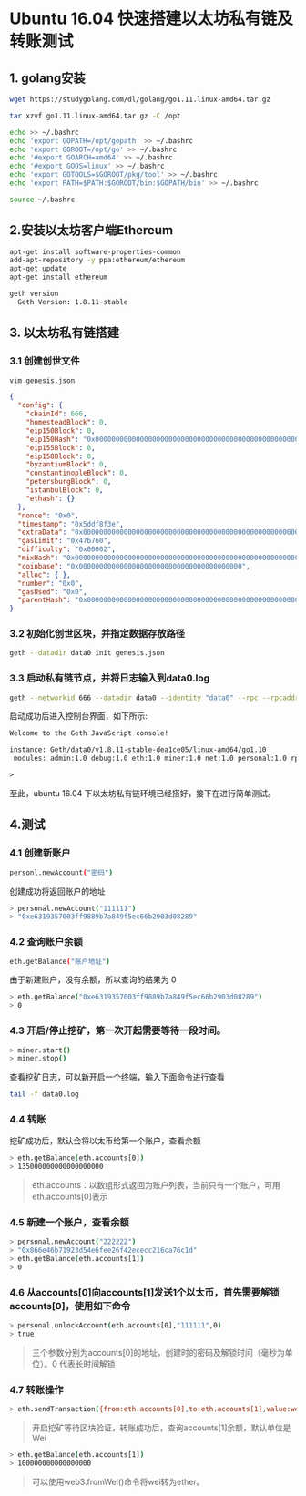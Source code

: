 # Ubuntu 16.04 快速搭建以太坊私有链及转账测试



## 1. golang安装

```bash
wget https://studygolang.com/dl/golang/go1.11.linux-amd64.tar.gz

tar xzvf go1.11.linux-amd64.tar.gz -C /opt

echo >> ~/.bashrc
echo 'export GOPATH=/opt/gopath' >> ~/.bashrc
echo 'export GOROOT=/opt/go' >> ~/.bashrc
echo '#export GOARCH=amd64' >> ~/.bashrc
echo '#export GOOS=linux' >> ~/.bashrc
echo 'export GOTOOLS=$GOROOT/pkg/tool' >> ~/.bashrc
echo 'export PATH=$PATH:$GOROOT/bin:$GOPATH/bin' >> ~/.bashrc

source ~/.bashrc
```

## 2.安装以太坊客户端Ethereum

```bash
apt-get install software-properties-common
add-apt-repository -y ppa:ethereum/ethereum
apt-get update
apt-get install ethereum

geth version
  Geth Version: 1.8.11-stable
```

## 3. 以太坊私有链搭建

### 3.1 创建创世文件

```bash
vim genesis.json
```

```json
{
  "config": {
    "chainId": 666,
    "homesteadBlock": 0,
    "eip150Block": 0,
    "eip150Hash": "0x0000000000000000000000000000000000000000000000000000000000000000",
    "eip155Block": 0,
    "eip158Block": 0,
    "byzantiumBlock": 0,
    "constantinopleBlock": 0,
    "petersburgBlock": 0,
    "istanbulBlock": 0,
    "ethash": {}
  },
  "nonce": "0x0",
  "timestamp": "0x5ddf8f3e",
  "extraData": "0x0000000000000000000000000000000000000000000000000000000000000000",
  "gasLimit": "0x47b760",
  "difficulty": "0x00002",
  "mixHash": "0x0000000000000000000000000000000000000000000000000000000000000000",
  "coinbase": "0x0000000000000000000000000000000000000000",
  "alloc": { },
  "number": "0x0",
  "gasUsed": "0x0",
  "parentHash": "0x0000000000000000000000000000000000000000000000000000000000000000"
}
```

### 3.2 初始化创世区块，并指定数据存放路径

```bash
geth --datadir data0 init genesis.json
```

### 3.3 启动私有链节点，并将日志输入到data0.log

```bash
geth --networkid 666 --datadir data0 --identity "data0" --rpc --rpcaddr 0.0.0.0 --rpcport 8545 --rpcapi "admin,debug,eth,miner,net,personal,shh,txpool,web3" --port 30303 --rpccorsdomain "*" --nodiscover --allow-insecure-unlock console 2>>data0.log
```

启动成功后进入控制台界面，如下所示:

```txt
Welcome to the Geth JavaScript console!

instance: Geth/data0/v1.8.11-stable-dea1ce05/linux-amd64/go1.10
 modules: admin:1.0 debug:1.0 eth:1.0 miner:1.0 net:1.0 personal:1.0 rpc:1.0 txpool:1.0 web3:1.0

>
```

至此，ubuntu 16.04 下以太坊私有链环境已经搭好，接下在进行简单测试。

## 4.测试

### 4.1 创建新账户

```bash
personl.newAccount("密码")
```

创建成功将返回账户的地址

```bash
> personal.newAccount("111111")
> "0xe6319357003ff9889b7a849f5ec66b2903d08289" 
```

### 4.2 查询账户余额

```bash
eth.getBalance("账户地址")
```

由于新建账户，没有余额，所以查询的结果为 0

```bash
> eth.getBalance("0xe6319357003ff9889b7a849f5ec66b2903d08289")
> 0
```

### 4.3 开启/停止挖矿，第一次开起需要等待一段时间。

```bash
> miner.start()
> miner.stop()
```

查看挖矿日志，可以新开启一个终端，输入下面命令进行查看

```bash
tail -f data0.log
```

### 4.4 转账

挖矿成功后，默认会将以太币给第一个账户，查看余额

```bash
> eth.getBalance(eth.accounts[0])
> 135000000000000000000
```

> eth.accounts：以数组形式返回为账户列表，当前只有一个账户，可用eth.accounts[0]表示

### 4.5 新建一个账户，查看余额

```bash
> personal.newAccount("222222")
> "0x866e46b71923d54e6fee26f42ececc216ca76c1d"
> eth.getBalance(eth.accounts[1])
> 0
```

### 4.6 从accounts[0]向accounts[1]发送1个以太币，首先需要解锁accounts[0]，使用如下命令

```bash
> personal.unlockAccount(eth.accounts[0],"111111",0)
> true
```

> 三个参数分别为accounts[0]的地址，创建时的密码及解锁时间（毫秒为单位）。0 代表长时间解锁

### 4.7 转账操作

```bash
> eth.sendTransaction({from:eth.accounts[0],to:eth.accounts[1],value:web3.toWei(1,'ether')})
```
> 开启挖矿等待区块验证，转账成功后，查询accounts[1]余额，默认单位是Wei

```bash
> eth.getBalance(eth.accounts[1])
> 100000000000000000
```

> 可以使用web3.fromWei()命令将wei转为ether。

 
